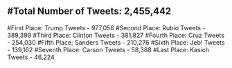 #Total Number of Tweets: 2,455,442 
---
#First Place: Trump Tweets - 977,056
#Second Place: Rubio Tweets - 389,399
#Third Place: Clinton Tweets - 381,827
#Fourth Place: Cruz Tweets - 254,030
#Fifth Place: Sanders Tweets - 210,276
#Sixth Place: Jeb! Tweets - 139,162
#Seventh Place: Carson Tweets - 58,388
#Last Place: Kasich Tweets - 46,224
